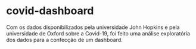 # covid-dashboard
Com os dados disponibilizados pela universidade John Hopkins e pela universidade de Oxford sobre a Covid-19, foi feito uma análise exploratória dos dados para a confecção de um dashboard.
